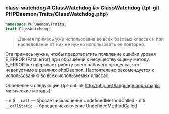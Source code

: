 ### class-watchdog # ClassWatchdog #> ClassWatchdog {tpl-git PHPDaemon/Traits/ClassWatchdog.php}

```php
namespace PHPDaemon\Traits;
trait ClassWatchdog;
```

> Данная примесь уже использована во всех базовых классах и при наследовании от них не нужно использовать её повторно.

Эта примесь нужна, чтобы предотвратить появление ошибки уровня E_ERROR (Fatal error) при обращении к несуществующему методу. E_ERROR же прерывает работу всего рабочего процесса, что недопустимо в реалиях phpDaemon. Настоятельно рекомендуется к использованию во всех используемых классах.


Определены следующие {tpl-outlink http://php.net/language.oop5.magic магические методы}:

-.n.ti `__call` — бросает исключение UndefinedMethodCalled
-.n.ti `__callStatic` — бросает исключение UndefinedMethodCalled
